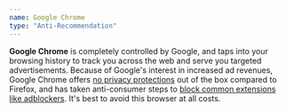 ```yaml
---
name: Google Chrome
type: "Anti-Recommendation"
---
```

**Google Chrome** is completely controlled by Google, and taps into your browsing history to track you across the web and serve you targeted advertisements. Because of Google's interest in increased ad revenues, Google Chrome offers [no privacy protections](https://www.washingtonpost.com/technology/2019/06/21/google-chrome-has-become-surveillance-software-its-time-switch/) out of the box compared to Firefox, and has taken anti-consumer steps to [block common extensions like adblockers](https://www.wired.com/story/google-chrome-ad-blockers-extensions-api/). It's best to avoid this browser at all costs.
